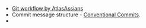 -  [Git workflow by AtlasAssians](https://www.atlassian.com/git/tutorials/comparing-workflows/gitflow-workflow)
- Commit message structure - [Conventional Commits](https://www.conventionalcommits.org/en/v1.0.0/). 
- 
